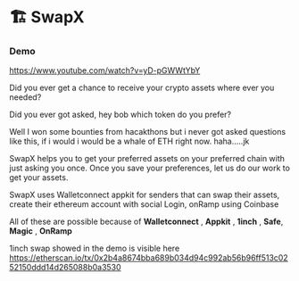 # 🏗 SwapX

### Demo 
https://www.youtube.com/watch?v=yD-pGWWtYbY


Did you ever get a chance to receive your crypto assets where ever you needed?

Did you ever got asked, hey bob which token do you prefer? 

Well I won some bounties from hacakthons but i never got asked questions like this, if i would i would be a whale of ETH right now. haha.....jk

SwapX helps you to get your preferred assets on your preferred chain with just asking you once. Once you save your preferences, let us do our work to get your assets. 

SwapX uses Walletconnect appkit for senders that can swap their assets, create their ethereum account with social Login, onRamp using Coinbase

All of these are possible because of **Walletconnect** , **Appkit** , **1inch** , **Safe**, **Magic** , **OnRamp**


1inch swap showed in the demo is visible here https://etherscan.io/tx/0x2b4a8674bba689b034d94c992ab56b96ff513c0252150ddd14d265088b0a3530


